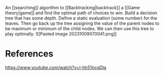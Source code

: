 An [[searching]] algorithm to [[Backtracking|backtrack]] a [[Game theory|game]] and find the optimal path of choices to win.
Build a decision tree that has some depth. Define a static evaluation (some number) for the leaves. Then go back up the tree assigning the value of the parent nodes to be maximum or minimum of the child nodes. We can then use this tree to play optimally.
![[Pasted image 20231009070041.png]]
# References
https://www.youtube.com/watch?v=l-hh51ncgDIa